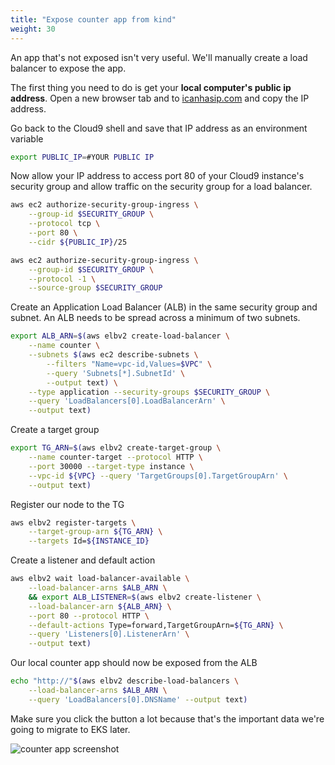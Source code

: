 ```yaml
---
title: "Expose counter app from kind"
weight: 30
---
```


An app that's not exposed isn't very useful.
We'll manually create a load balancer to expose the app.

The first thing you need to do is get your **local computer's public ip address**.
Open a new browser tab and to [icanhasip.com](http://icanhazip.com/) and copy the IP address.

Go back to the Cloud9 shell and save that IP address as an environment variable

```bash
export PUBLIC_IP=#YOUR PUBLIC IP
```

Now allow your IP address to access port 80 of your Cloud9 instance's security group and allow traffic on the security group for a load balancer.

```bash
aws ec2 authorize-security-group-ingress \
    --group-id $SECURITY_GROUP \
    --protocol tcp \
    --port 80 \
    --cidr ${PUBLIC_IP}/25

aws ec2 authorize-security-group-ingress \
    --group-id $SECURITY_GROUP \
    --protocol -1 \
    --source-group $SECURITY_GROUP
```

Create an Application Load Balancer (ALB) in the same security group and subnet.
An ALB needs to be spread across a minimum of two subnets.

```bash
export ALB_ARN=$(aws elbv2 create-load-balancer \
    --name counter \
    --subnets $(aws ec2 describe-subnets \
        --filters "Name=vpc-id,Values=$VPC" \
        --query 'Subnets[*].SubnetId' \
        --output text) \
    --type application --security-groups $SECURITY_GROUP \
    --query 'LoadBalancers[0].LoadBalancerArn' \
    --output text)
```

Create a target group 

```bash
export TG_ARN=$(aws elbv2 create-target-group \
    --name counter-target --protocol HTTP \
    --port 30000 --target-type instance \
    --vpc-id ${VPC} --query 'TargetGroups[0].TargetGroupArn' \
    --output text)
```

Register our node to the TG

```bash
aws elbv2 register-targets \
    --target-group-arn ${TG_ARN} \
    --targets Id=${INSTANCE_ID}
```

Create a listener and default action

```bash
aws elbv2 wait load-balancer-available \
    --load-balancer-arns $ALB_ARN \
    && export ALB_LISTENER=$(aws elbv2 create-listener \
    --load-balancer-arn ${ALB_ARN} \
    --port 80 --protocol HTTP \
    --default-actions Type=forward,TargetGroupArn=${TG_ARN} \
    --query 'Listeners[0].ListenerArn' \
    --output text)
```

Our local counter app should now be exposed from the ALB

```bash
echo "http://"$(aws elbv2 describe-load-balancers \
    --load-balancer-arns $ALB_ARN \
    --query 'LoadBalancers[0].DNSName' --output text)
```

Make sure you click the button a lot because that's the important data we're going to migrate to EKS later.

![counter app screenshot](/images/migrate_to_eks/counter-app.gif)
